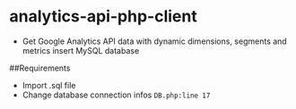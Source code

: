 # analytics-api-php-client

- Get Google Analytics API data with dynamic dimensions, segments and metrics insert MySQL database

##Requirements
- Import .sql file
- Change database connection infos `DB.php:line 17`